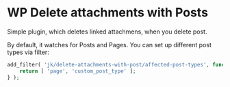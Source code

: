 # WP Delete attachments with Posts

Simple plugin, which deletes linked attachmens, when you delete post.

By default, it watches for Posts and Pages. You can set up different post types via filter:

```php
add_filter( 'jk/delete-attachments-with-post/affected-post-types', function() {
	return [ 'page', 'custom_post_type' ];
} );
```